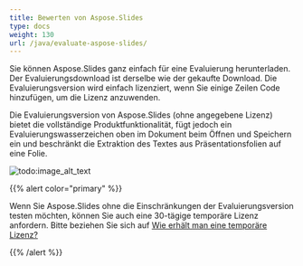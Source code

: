 ```yaml
---
title: Bewerten von Aspose.Slides
type: docs
weight: 130
url: /java/evaluate-aspose-slides/
---
```



Sie können Aspose.Slides ganz einfach für eine Evaluierung herunterladen. Der Evaluierungsdownload ist derselbe wie der gekaufte Download. Die Evaluierungsversion wird einfach lizenziert, wenn Sie einige Zeilen Code hinzufügen, um die Lizenz anzuwenden.

Die Evaluierungsversion von Aspose.Slides (ohne angegebene Lizenz) bietet die vollständige Produktfunktionalität, fügt jedoch ein Evaluierungswasserzeichen oben im Dokument beim Öffnen und Speichern ein und beschränkt die Extraktion des Textes aus Präsentationsfolien auf eine Folie.

![todo:image_alt_text](evaluate-aspose-slides_1.png)

{{% alert color="primary" %}} 

Wenn Sie Aspose.Slides ohne die Einschränkungen der Evaluierungsversion testen möchten, können Sie auch eine 30-tägige temporäre Lizenz anfordern. Bitte beziehen Sie sich auf [Wie erhält man eine temporäre Lizenz?](https://purchase.aspose.com/temporary-license)

{{% /alert %}}